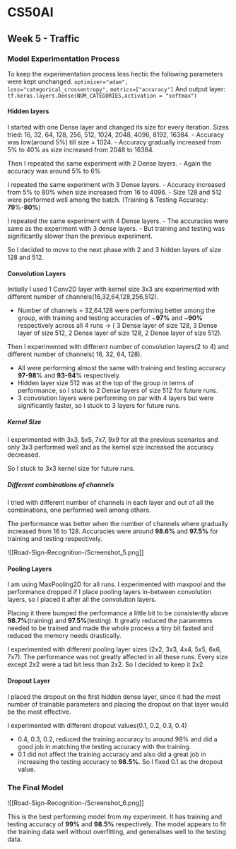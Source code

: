 # CS50AI
## Week 5 - Traffic
### Model Experimentation Process

To keep the experimentation process less hectic the following parameters were kept unchanged.
`optimizer="adam",`
`loss="categorical_crossentropy",`
`metrics=["accuracy"]`
And output layer: `tf.keras.layers.Dense(NUM_CATEGORIES,activation = "softmax")`

#### Hidden layers
I started with one Dense layer and changed its size for every iteration.
	Sizes tried: 16, 32, 64, 128, 256, 512, 1024, 2048, 4096, 8192, 16384.
		- Accuracy was low(around 5%) till size = 1024.
		- Accuracy gradually increased from 5% to 40% as size increased from 2048 to 16384.

Then I repeated the same experiment with 2 Dense layers.
	- Again the accuracy was around 5% to 6%

I repeated the same experiment with 3 Dense layers.
	- Accuracy increased from 5% to 80% when size increased from 16 to 4096.
	- Size 128 and 512 were performed well among the batch. (Training & Testing Accuracy: **79**%-**80%**) 

I repeated the same experiment with 4 Dense layers.
	- The accuracies were same as the experiment with 3 dense layers.
	- But training and testing was significantly slower than the previous experiment.

So I decided to move to the next phase with 2 and 3 hidden layers of size 128 and 512.

#### Convolution Layers
Initially I used 1 Conv2D layer with kernel size 3x3 are experimented with different number of channels(16,32,64,128,256,512).
    
- Number of channels = 32,64,128 were performing better among the group, with training and testing accuracies of ~**97%** and ~**90%** respectively across all 4 runs -> ( 3 Dense layer of size 128, 3 Dense layer of size 512, 2 Dense layer of size 128, 2 Dense layer of size 512).

Then I experimented with different number of convolution layers(2 to 4) and different number of channels( 16, 32, 64, 128).

- All were performing almost the same with training and testing accuracy **97-98**% and **93-94**% respectively.
- Hidden layer size 512 was at the top of the group in terms of performance, so I stuck to 2 Dense layers of size 512 for future runs.
- 3 convolution layers were performing on par with 4 layers but were significantly faster, so I stuck to 3 layers for future runs.
##### Kernel Size
I experimented with 3x3, 5x5, 7x7, 9x9 for all the previous scenarios and only 3x3 performed well and as the kernel size increased the accuracy decreased.

So I stuck to 3x3 kernel size for future runs.

##### Different combinations of channels
I tried with different number of channels in each layer and out of all the combinations, one performed well among others.

The performance was better when the number of channels where gradually increased from 16 to 128. Accuracies were around **98.6%** and **97.5%** for training and testing respectively.

![[Road-Sign-Recognition-/Screenshot_5.png]]
#### Pooling Layers
I am using MaxPooling2D for all runs.
I experimented with maxpool and the performance dropped if I place pooling layers in-between convolution layers, so I placed it after all the convolution layers.

Placing it there bumped the performance a little bit to be consistently above **98.7%**(training) and **97.5%**(testing). It greatly reduced the parameters needed to be trained and made the whole process a tiny bit fasted and reduced the memory needs drastically.

I experimented with different pooling layer sizes (2x2, 3x3, 4x4, 5x5, 6x6, 7x7). The performance was not greatly affected in all these runs. Every size except 2x2 were a tad bit less than 2x2. So I decided to keep it 2x2.

#### Dropout Layer
I placed the dropout on the first hidden dense layer, since it had the most number of trainable parameters and placing the dropout on that layer would be the most effective.

I experimented with different dropout values(0.1, 0.2, 0.3, 0.4)
- 0.4, 0.3, 0.2, reduced the training accuracy to around 98% and did a good job in matching the testing accuracy with the training.
- 0.1 did not affect the training accuracy and also did a great job in increasing the testing accuracy to **98.5%**.
So I fixed 0.1 as the dropout value.

### The Final Model
![[Road-Sign-Recognition-/Screenshot_6.png]]

This is the best performing model from my experiment. It has training and testing accuracy of **99%** and **98.5%** respectively. The model appears to fit the training data well without overfitting, and generalises well to the testing data.

